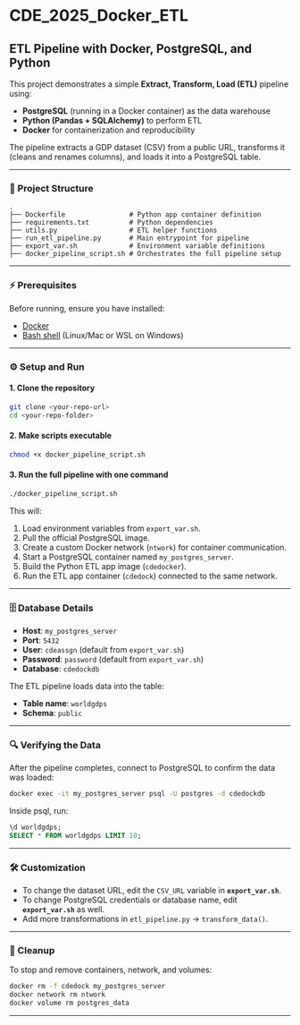 # CDE_2025_Docker_ETL
## ETL Pipeline with Docker, PostgreSQL, and Python

This project demonstrates a simple **Extract, Transform, Load (ETL)** pipeline using:

* **PostgreSQL** (running in a Docker container) as the data warehouse
* **Python (Pandas + SQLAlchemy)** to perform ETL
* **Docker** for containerization and reproducibility

The pipeline extracts a GDP dataset (CSV) from a public URL, transforms it (cleans and renames columns), and loads it into a PostgreSQL table.

---

### 📂 Project Structure

```
.
├── Dockerfile                # Python app container definition
├── requirements.txt          # Python dependencies
├── utils.py                  # ETL helper functions
├── run_etl_pipeline.py       # Main entrypoint for pipeline
├── export_var.sh             # Environment variable definitions
├── docker_pipeline_script.sh # Orchestrates the full pipeline setup
```

---

### ⚡ Prerequisites

Before running, ensure you have installed:

* [Docker](https://docs.docker.com/get-docker/)
* [Bash shell](https://www.gnu.org/software/bash/) (Linux/Mac or WSL on Windows)

---

### ⚙️ Setup and Run

#### 1. Clone the repository

```bash
git clone <your-repo-url>
cd <your-repo-folder>
```

#### 2. Make scripts executable

```bash
chmod +x docker_pipeline_script.sh
```

#### 3. Run the full pipeline with one command

```bash
./docker_pipeline_script.sh
```

This will:

1. Load environment variables from `export_var.sh`.
2. Pull the official PostgreSQL image.
3. Create a custom Docker network (`ntwork`) for container communication.
4. Start a PostgreSQL container named `my_postgres_server`.
5. Build the Python ETL app image (`cdedocker`).
6. Run the ETL app container (`cdedock`) connected to the same network.

---

### 🗄️ Database Details

* **Host**: `my_postgres_server`
* **Port**: `5432`
* **User**: `cdeassgn` (default from `export_var.sh`)
* **Password**: `password` (default from `export_var.sh`)
* **Database**: `cdedockdb`

The ETL pipeline loads data into the table:

* **Table name**: `worldgdps`
* **Schema**: `public`

---

### 🔍 Verifying the Data

After the pipeline completes, connect to PostgreSQL to confirm the data was loaded:

```bash
docker exec -it my_postgres_server psql -U postgres -d cdedockdb
```

Inside psql, run:

```sql
\d worldgdps;
SELECT * FROM worldgdps LIMIT 10;
```

---

### 🛠️ Customization

* To change the dataset URL, edit the `CSV_URL` variable in **`export_var.sh`**.
* To change PostgreSQL credentials or database name, edit **`export_var.sh`** as well.
* Add more transformations in `etl_pipeline.py` → `transform_data()`.

---

### 🧹 Cleanup

To stop and remove containers, network, and volumes:

```bash
docker rm -f cdedock my_postgres_server
docker network rm ntwork
docker volume rm postgres_data
```

---
